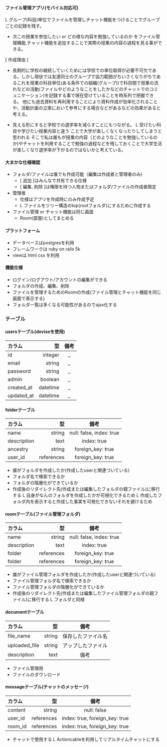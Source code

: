 #### ファイル管理アプリ(モバイル対応可)
L グループ(科目)単位でファイルを管理しチャット機能をつけることでグループごとの記録を残す。
* 次この授業を参加したい or どの様な内容を勉強しているのか をファイル管理機能,チャット機能を追加することで実際の授業の内容の過程を見る事ができる。

[ 作成理由 ] 
* 長期的に学校の継続していくためには学校での単位取得が必要不可欠である。しかし現状では友達同士のグループで協力範囲がちいさくなりがちであるこれを授業の科目単位(ある条件での組織(グループ))で科目間で授業の流れなどの活動(ファイルやどのようなことをしたかなどのチャットでのコミュニケーション)を記録する事で現在受けていることを時系列で把握できる。
他にも過去資料を再利用することにより資料作成が効率化されることや，活動計画の立案において参考にする場合などがあるなどの効果があると考える。

* 見える形にすると学校での退学率を減らすことにもつながる。
L 受けたい科目や学びたい授業内容と違う
ことで大学が楽しくなくなったりしてしまうと思われる
そこで私は誰もが授業の内容（どのようなことを勉強しているのか)やチャットを利用することで勉強の過程などを残しておくことで大学生活が楽しくなり退学率が下がるのではないかと考えている。

#### 大まかな仕様確認
* フォルダ/ファイルは誰でも作成可能（編集は作成者と管理者のみ)
  * [ 追加 ]はみんなで共有できる仕様 
  * [ 編集, 削除 ]は権限を持つ人物またはフォルダ/ファイルの作成者限定
* 管理者
  * 仕様はアプリを作成時にのみ作成予定
  * L ファイルをツリー構造のtop(rootフォルダ)にするために作成する
* ファイル管理 or チャット機能は同じ画面
  * Room(部屋)としてまとめる


#### プラットフォーム
* データベースはpostgresを利用
* フレームワークは ruby on rails 5k
* viewは html css を利用


#### 機能仕様

* ログイン/ログアウト/アカウントの編集ができる
* フォルダの作成、編集、削除
* ファイルを管理するためのRoomの作成(ファイル管理とチャット機能を同じ画面で表示する)
* フォルダ一覧は多くなる可能性があるのでajax化する

### テーブル
#### usersテーブル(deviseを使用)
| カラム      |型           | 備考          |
|:-----------|------------:|:------------:|
| id         |integer      |_             |
| email      |string       |_             |
|password    |string    |_             |
|admin       |boolean      |_             |
| created_at |datetime     |_             |
|updated_at  |datetime     |_             |

#### folderテーブル
| カラム      |型           |備考                     |
|:-----------|------------:|:----------------------:|
|name        |string       |null: false, index: true|
|description |text         |index: true             |
|ancestry    |string       |foreign_key: true       |
|user_id     |references   |foreign_key: true       |

* 誰がフォルダを作成したか(作成したuserと関連づいている)
* フォルダ名で検索できるか
* フォルダの階層化ができているか
* 作成後のリダイレクト先(作成または編集したフォルダの親ファイル)に移行する
  L 自身がなんのフォルダを作成したかが可視化できるため
  L 作成したフォルダ内を表示すると作成した事実を可視化できないそれを避けるため


#### roomテーブル(ファイル管理フォルダ)
|カラム       |型            |備考                    |
|:-----------|------------:|:----------------------:|
|name        |string       |null: false, index: true|
|description |text         |index: true             |
|folder      |references   |foreign_key: true       |
|folder      |references   |foreign_key: true       |

* 誰がファイル管理フォルダを作成したか(作成したuserと関連づいている)
* ファイル管理フォルダ名で検索できるか
* ファイル管理フォルダの階層化ができているか
* 作成後のリダイレクト先(作成または編集したファイル管理フォルダの親ファイル)に移行する
  L フォルダと同様



#### documentテーブル
|カラム        |型           |備考           |
|:----------- |------------:|:------------:|
|file_name    |string       |保存したファイル名|
|uploaded_file|string       |アップしたファイル|
|description  |text         |備考           |

* ファイル管理用
* ファイルのダウンロード

#### messageテーブル(チャットのメッセージ)
|カラム       |型            |備考                          |
|:-----------|------------:|:----------------------------:|
|content     |string       |null: false                   |
|user_id     |references   |index: true, foreign_key: true|
|room_id     |references   |index: true, foreign_key: true|

* チャットで使用する
  L Actioncableを利用してリアルタイムチャットにする
